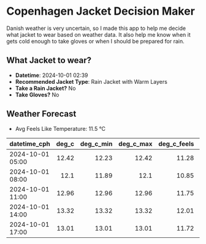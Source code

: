 
# Copenhagen Jacket Decision Maker

Danish weather is very uncertain, so I made this app to help me decide what jacket to wear based on weather data. 
It also help me know when it gets cold enough to take gloves or when I should be prepared for rain.

## What Jacket to wear?

- **Datetime**: 2024-10-01 02:39
- **Recommended Jacket Type**: Rain Jacket with Warm Layers
- **Take a Rain Jacket?** No
- **Take Gloves?** No

## Weather Forecast
- Avg Feels Like Temperature: 11.5 °C

| datetime_cph     |   deg_c |   deg_c_min |   deg_c_max |   deg_c_feels | weather   | wind   | rain   |
|:-----------------|--------:|------------:|------------:|--------------:|:----------|:-------|:-------|
| 2024-10-01 05:00 |   12.42 |       12.23 |       12.42 |         11.28 | Clouds    | High   | None   |
| 2024-10-01 08:00 |   12.1  |       11.89 |       12.1  |         10.85 | Clouds    | High   | None   |
| 2024-10-01 11:00 |   12.96 |       12.96 |       12.96 |         11.75 | Clouds    | High   | None   |
| 2024-10-01 14:00 |   13.32 |       13.32 |       13.32 |         12.01 | Clouds    | High   | None   |
| 2024-10-01 17:00 |   13.01 |       13.01 |       13.01 |         11.72 | Clouds    | High   | None   |
        